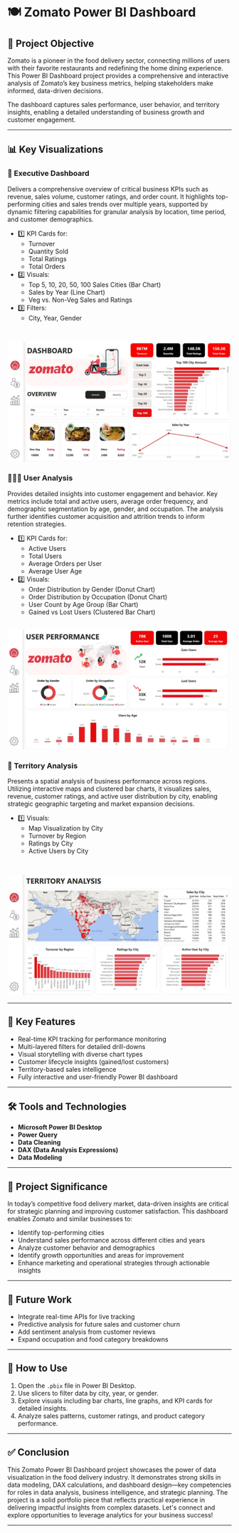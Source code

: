 # 🍽️ Zomato Power BI Dashboard

## 🎯 Project Objective
Zomato is a pioneer in the food delivery sector, connecting millions of users with their favorite restaurants and redefining the home dining experience. This Power BI Dashboard project provides a comprehensive and interactive analysis of Zomato’s key business metrics, helping stakeholders make informed, data-driven decisions. 

The dashboard captures sales performance, user behavior, and territory insights, enabling a detailed understanding of business growth and customer engagement.

---

## 📊 Key Visualizations

### 💼 Executive Dashboard  
Delivers a comprehensive overview of critical business KPIs such as revenue, sales volume, customer ratings, and order count. It highlights top-performing cities and sales trends over multiple years, supported by dynamic filtering capabilities for granular analysis by location, time period, and customer demographics.
- 1️⃣ KPI Cards for:
  - Turnover
  - Quantity Sold
  - Total Ratings
  - Total Orders
- 2️⃣ Visuals:
  - Top 5, 10, 20, 50, 100 Sales Cities (Bar Chart)
  - Sales by Year (Line Chart)
  - Veg vs. Non-Veg Sales and Ratings
- 3️⃣ Filters:
  - City, Year, Gender

<br>

![Executive Dashboard](https://github.com/Istiak-Chowdhury/Zomato-Food-Delivery-Data-Analysis-PowerBI/blob/main/ED.JPG?raw=true)


### 🧑‍🤝‍🧑 User Analysis  
Provides detailed insights into customer engagement and behavior. Key metrics include total and active users, average order frequency, and demographic segmentation by age, gender, and occupation. The analysis further identifies customer acquisition and attrition trends to inform retention strategies.
- 1️⃣ KPI Cards for:
  - Active Users
  - Total Users
  - Average Orders per User
  - Average User Age
- 2️⃣ Visuals:
  - Order Distribution by Gender (Donut Chart)
  - Order Distribution by Occupation (Donut Chart)
  - User Count by Age Group (Bar Chart)
  - Gained vs Lost Users (Clustered Bar Chart)

<br>

<img src="https://github.com/Istiak-Chowdhury/Zomato-Food-Delivery-Data-Analysis-PowerBI/blob/main/Usser%20Analysis.JPG?raw=true" width="500" />


### 📍 Territory Analysis  
Presents a spatial analysis of business performance across regions. Utilizing interactive maps and clustered bar charts, it visualizes sales, revenue, customer ratings, and active user distribution by city, enabling strategic geographic targeting and market expansion decisions.
- 1️⃣ Visuals:
  - Map Visualization by City
  - Turnover by Region
  - Ratings by City
  - Active Users by City
 
<br>

![Territory Analysis](https://github.com/Istiak-Chowdhury/Zomato-Food-Delivery-Data-Analysis-PowerBI/blob/main/Territory%20Analysis.JPG?raw=true)

---

## 🚀 Key Features

- Real-time KPI tracking for performance monitoring  
- Multi-layered filters for detailed drill-downs  
- Visual storytelling with diverse chart types  
- Customer lifecycle insights (gained/lost customers)  
- Territory-based sales intelligence  
- Fully interactive and user-friendly Power BI dashboard

---

## 🛠️ Tools and Technologies
- **Microsoft Power BI Desktop**
- **Power Query**
- **Data Cleaning**
- **DAX (Data Analysis Expressions)**
- **Data Modeling**   

---

## 📌 Project Significance
In today’s competitive food delivery market, data-driven insights are critical for strategic planning and improving customer satisfaction. This dashboard enables Zomato and similar businesses to:
- Identify top-performing cities 
- Understand sales performance across different cities and years  
- Analyze customer behavior and demographics
- Identify growth opportunities and areas for improvement  
- Enhance marketing and operational strategies through actionable insights  

---

## 🔮 Future Work
- Integrate real-time APIs for live tracking  
- Predictive analysis for future sales and customer churn  
- Add sentiment analysis from customer reviews  
- Expand occupation and food category breakdowns  

---

## 📖 How to Use
1. Open the `.pbix` file in Power BI Desktop.  
2. Use slicers to filter data by city, year, or gender.  
3. Explore visuals including bar charts, line graphs, and KPI cards for detailed insights.  
4. Analyze sales patterns, customer ratings, and product category performance.

---

## ✅ Conclusion
This Zomato Power BI Dashboard project showcases the power of data visualization in the food delivery industry. It demonstrates strong skills in data modeling, DAX calculations, and dashboard design—key competencies for roles in data analysis, business intelligence, and strategic planning. The project is a solid portfolio piece that reflects practical experience in delivering impactful insights from complex datasets.
Let's connect and explore opportunities to leverage analytics for your business success!

---


